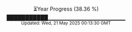 <p align="center">
⏳Year Progress (38.36 %)<br>
███████████▁▁▁▁▁▁▁▁▁▁▁▁▁▁▁▁▁▁▁ <br>
<sub>Updated: Wed, 21 May 2025 00:13:30 GMT</sub>
</p>

